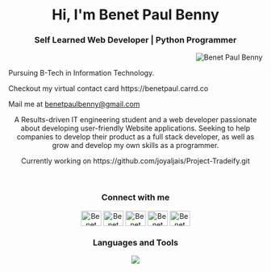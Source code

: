 
<!---
Benetpaulbenny/Benetpaulbenny is a ✨ special ✨ repository because its `README.md` (this file) appears on your GitHub profile.
You can click the Preview link to take a look at your changes.
--->

<h1 align="center">Hi, I'm Benet Paul Benny</h1>
<h3 align="center">Self Learned Web Developer | Python Programmer</h3>

<p align="right"> <img src="https://komarev.com/ghpvc/?username=Benetpaulbenny&color=0e75b6&style=flat" alt="Benet Paul Benny" /> </p>


<p align="left">Pursuing B-Tech in Information Technology.</p>

<p align="left">Checkout my virtual contact card https://benetpaul.carrd.co</p>

Mail me at benetpaulbenny@gmail.com
<p align="center">A Results-driven IT engineering student and a web developer passionate about developing user-friendly Website applications. Seeking to help companies to develop their product as a full stack developer, as well as grow and develop my own skills as a programmer.</p>
<p align="center">Currently working on https://github.com/joyaljais/Project-Tradeify.git</p>
<br>
<h3 align="center">Connect with me</h3>
<p align="center">
<a href="https://twitter.com/_de_benet_" target="blank"><img align="center" src="https://raw.githubusercontent.com/rahuldkjain/github-profile-readme-generator/master/src/images/icons/Social/twitter.svg" alt="Benet Paul Benny" height="30" width="40" /></a>
<a href="https://www.linkedin.com/in/benet-paul-benny-538088223" target="blank"><img align="center" src="https://raw.githubusercontent.com/rahuldkjain/github-profile-readme-generator/master/src/images/icons/Social/linked-in-alt.svg" alt="Benet Paul Benny"height="30" width="40" /></a>
<a href="https://fb.com/7560994509" target="blank"><img align="center" src="https://raw.githubusercontent.com/rahuldkjain/github-profile-readme-generator/master/src/images/icons/Social/facebook.svg" alt="Benet Paul Benny" height="30" width="40" /></a>
<a href="https://instagram.com/_de_benet_" target="blank"><img align="center" src="https://raw.githubusercontent.com/rahuldkjain/github-profile-readme-generator/master/src/images/icons/Social/instagram.svg" alt="Benet Paul Benny" height="30" width="40" /></a>
<a href="https://discordapp.com/users/737987111281623131" target="blank"><img align="center" src="https://raw.githubusercontent.com/rahuldkjain/github-profile-readme-generator/master/src/images/icons/Social/discord.svg" alt="Benet Paul Benny" height="30" width="40" /></a>

</p>
<h3 align="center">Languages and Tools</h3>
<p align="center">
  <a href="https://skillicons.dev">
    <img src="https://skillicons.dev/icons?i=androidstudio,c,cpp,codepen,css,dart,django,bootstrap,figma,flask,git,github,gitlab,html,hackerrank,java,js,mysql,linux,py,stackoverflow,vscode,wordpress" />
  </a>
</p>
